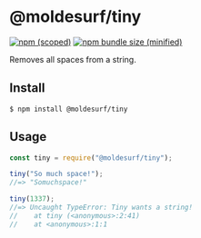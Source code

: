 # @moldesurf/tiny

[![npm (scoped)](https://img.shields.io/npm/v/@moldesurf/tiny.svg)](https://www.npmjs.com/package/@moldesurf/tiny)
[![npm bundle size (minified)](https://img.shields.io/bundlephobia/min/@moldesurf/tiny.svg)](https://www.npmjs.com/package/@moldesurf/tiny)

Removes all spaces from a string.

## Install

```
$ npm install @moldesurf/tiny
```

## Usage

```js
const tiny = require("@moldesurf/tiny");

tiny("So much space!");
//=> "Somuchspace!"

tiny(1337);
//=> Uncaught TypeError: Tiny wants a string!
//    at tiny (<anonymous>:2:41)
//    at <anonymous>:1:1
```

